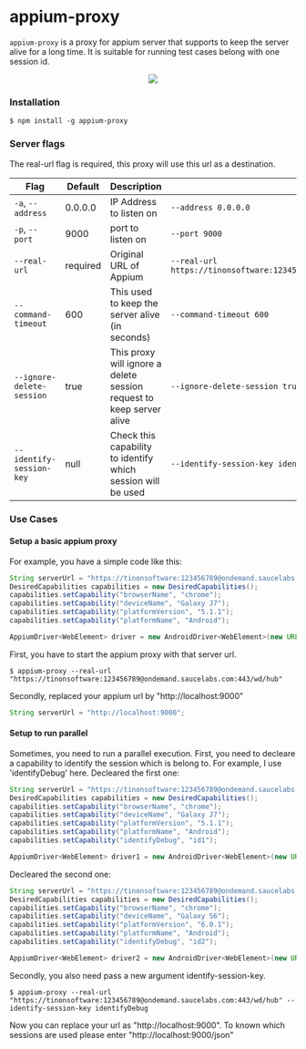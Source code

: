 appium-proxy
=======
`appium-proxy` is a proxy for appium server that supports to keep the server alive for a long time. It is suitable for running test cases belong with one session id.

<p align="center">
  <img src="https://cloud.githubusercontent.com/assets/4379558/24587351/3dae3dba-17df-11e7-83c8-5c1844ece3bc.png"/>
</p>

### Installation
```
$ npm install -g appium-proxy
```
### Server flags
The real-url flag is required, this proxy will use this url as a destination.


|Flag|Default|Description|Example|
|----|-------|-----------|-------|
|`-a`, `--address`|0.0.0.0|IP Address to listen on|`--address 0.0.0.0`|
|`-p`, `--port`|9000|port to listen on|`--port 9000`|
|`--real-url`|required|Original URL of Appium|`--real-url https://tinonsoftware:123456789@ondemand.saucelabs.com:443/wd/hub`|
|`--command-timeout`|600|This used to keep the server alive (in seconds)|`--command-timeout 600`|
|`--ignore-delete-session`|true|This proxy will ignore a delete session request to keep server alive|`--ignore-delete-session true`|
|`--identify-session-key`|null|Check this capability to identify which session will be used|`--identify-session-key identifyDebug`|
### Use Cases
#### Setup a basic appium proxy
For example, you have a simple code like this:
```java
String serverUrl = "https://tinonsoftware:123456789@ondemand.saucelabs.com:443/wd/hub";	
DesiredCapabilities capabilities = new DesiredCapabilities();
capabilities.setCapability("browserName", "chrome"); 
capabilities.setCapability("deviceName", "Galaxy J7");
capabilities.setCapability("platformVersion", "5.1.1");
capabilities.setCapability("platformName", "Android"); 

AppiumDriver<WebElement> driver = new AndroidDriver<WebElement>(new URL(serverUrl), capabilities);
```
First, you have to start the appium proxy with that server url.
```
$ appium-proxy --real-url "https://tinonsoftware:123456789@ondemand.saucelabs.com:443/wd/hub"
```
Secondly, replaced your appium url by "http://localhost:9000"
```java
String serverUrl = "http://localhost:9000";	
```
#### Setup to run parallel
Sometimes, you need to run a parallel execution. First, you need to decleare a capability to identify the session which is belong to. For example, I use 'identifyDebug' here.
Decleared the first one:
```java
String serverUrl = "https://tinonsoftware:123456789@ondemand.saucelabs.com:443/wd/hub";	
DesiredCapabilities capabilities = new DesiredCapabilities();
capabilities.setCapability("browserName", "chrome"); 
capabilities.setCapability("deviceName", "Galaxy J7");
capabilities.setCapability("platformVersion", "5.1.1");
capabilities.setCapability("platformName", "Android"); 
capabilities.setCapability("identifyDebug", "id1");

AppiumDriver<WebElement> driver1 = new AndroidDriver<WebElement>(new URL(serverUrl), capabilities);
```
Decleared the second one:
```java
String serverUrl = "https://tinonsoftware:123456789@ondemand.saucelabs.com:443/wd/hub";	
DesiredCapabilities capabilities = new DesiredCapabilities();
capabilities.setCapability("browserName", "chrome"); 
capabilities.setCapability("deviceName", "Galaxy S6");
capabilities.setCapability("platformVersion", "6.0.1");
capabilities.setCapability("platformName", "Android"); 
capabilities.setCapability("identifyDebug", "id2");

AppiumDriver<WebElement> driver2 = new AndroidDriver<WebElement>(new URL(serverUrl), capabilities);
```
Secondly, you also need pass a new argument identify-session-key.
```
$ appium-proxy --real-url "https://tinonsoftware:123456789@ondemand.saucelabs.com:443/wd/hub" --identify-session-key identifyDebug
```
Now you can replace your url as "http://localhost:9000". To known which sessions are used please enter "http://localhost:9000/json"